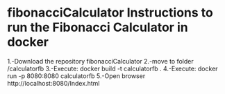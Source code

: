 # fibonacciCalculator Instructions to run the Fibonacci Calculator in docker 
1.-Download the repository fibonacciCalculator
2.-move to folder /calculatorfb
3.-Execute: docker build -t calculatorfb .
4.-Execute:	docker run -p 8080:8080 calculatorfb
5.-Open browser http://localhost:8080/Index.html
